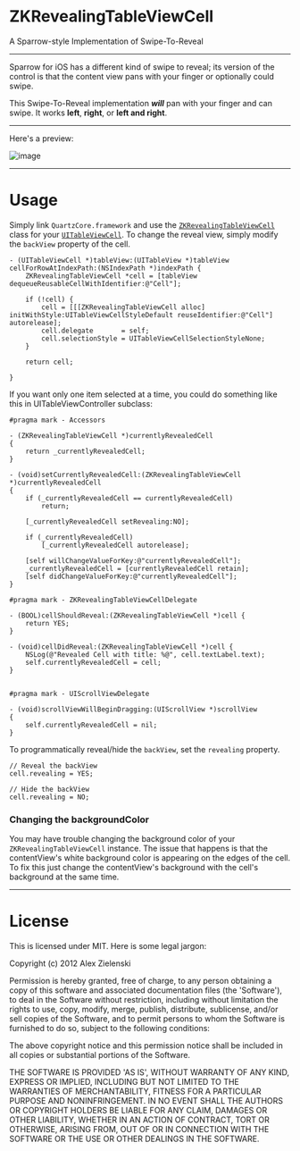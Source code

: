 ZKRevealingTableViewCell
========================

A Sparrow-style Implementation of Swipe-To-Reveal

---

Sparrow for iOS has a different kind of swipe to reveal; its version of the control is that the content view pans with your finger or optionally could swipe.

This Swipe-To-Reveal implementation ***will*** pan with your finger and can swipe. It works **left**, **right**, or **left and right**.

---

Here's a preview:

![image](https://github.com/alexzielenski/ZKRevealingTableViewCell/blob/master/Preview.png?raw=true)

---

Usage
===

Simply link `QuartzCore.framework` and use the [`ZKRevealingTableViewCell`](https://github.com/alexzielenski/ZKRevealingTableViewCell/blob/master/ZKRevealingTableViewCell/ZKRevealingTableViewCell.h) class for your [`UITableViewCell`](http://developer.apple.com/library/ios/#documentation/uikit/reference/UITableViewCell_Class/Reference/Reference.html). To change the reveal view, simply modify the `backView` property of the cell.

```objc
- (UITableViewCell *)tableView:(UITableView *)tableView cellForRowAtIndexPath:(NSIndexPath *)indexPath {
	ZKRevealingTableViewCell *cell = [tableView dequeueReusableCellWithIdentifier:@"Cell"];
	
	if (!cell) {
		cell = [[[ZKRevealingTableViewCell alloc] initWithStyle:UITableViewCellStyleDefault reuseIdentifier:@"Cell"] autorelease];
		cell.delegate       = self;
		cell.selectionStyle = UITableViewCellSelectionStyleNone;
	}
	
	return cell;
	
}
```

If you want only one item selected at a time, you could do something like this in UITableViewController subclass:

```objc
#pragma mark - Accessors

- (ZKRevealingTableViewCell *)currentlyRevealedCell
{
	return _currentlyRevealedCell;
}

- (void)setCurrentlyRevealedCell:(ZKRevealingTableViewCell *)currentlyRevealedCell
{
	if (_currentlyRevealedCell == currentlyRevealedCell)
		return;
	
	[_currentlyRevealedCell setRevealing:NO];
	
	if (_currentlyRevealedCell)
		[_currentlyRevealedCell autorelease];
	
	[self willChangeValueForKey:@"currentlyRevealedCell"];
	_currentlyRevealedCell = [currentlyRevealedCell retain];
	[self didChangeValueForKey:@"currentlyRevealedCell"];
}

#pragma mark - ZKRevealingTableViewCellDelegate

- (BOOL)cellShouldReveal:(ZKRevealingTableViewCell *)cell {
	return YES;
}

- (void)cellDidReveal:(ZKRevealingTableViewCell *)cell {
	NSLog(@"Revealed Cell with title: %@", cell.textLabel.text);
	self.currentlyRevealedCell = cell;
}


#pragma mark - UIScrollViewDelegate

- (void)scrollViewWillBeginDragging:(UIScrollView *)scrollView
{
	self.currentlyRevealedCell = nil;
}
```

To programmatically reveal/hide the `backView`, set the `revealing` property.

```objc
// Reveal the backView
cell.revealing = YES;

// Hide the backView
cell.revealing = NO;
```

### Changing the backgroundColor

You may have trouble changing the background color of your `ZKRevealingTableViewCell` instance. The issue that happens is that the contentView's white background color is appearing on the edges of the cell. To fix this just change the contentView's background with the cell's background at the same time.


---

License
===
This is licensed under MIT. Here is some legal jargon:

Copyright (c) 2012 Alex Zielenski

Permission is hereby granted, free of charge, to any person obtaining a copy of this software and associated documentation files (the 'Software'), to deal in the Software without restriction, including without limitation the rights to use, copy, modify, merge, publish, distribute, sublicense, and/or sell copies of the Software, and to permit persons to whom the Software is furnished to do so, subject to the following conditions:

The above copyright notice and this permission notice shall be included in all copies or substantial portions of the Software.

THE SOFTWARE IS PROVIDED 'AS IS', WITHOUT WARRANTY OF ANY KIND, EXPRESS OR IMPLIED, INCLUDING BUT NOT LIMITED TO THE WARRANTIES OF MERCHANTABILITY, FITNESS FOR A PARTICULAR PURPOSE AND NONINFRINGEMENT. IN NO EVENT SHALL THE AUTHORS OR COPYRIGHT HOLDERS BE LIABLE FOR ANY CLAIM, DAMAGES OR OTHER LIABILITY, WHETHER IN AN ACTION OF CONTRACT, TORT OR OTHERWISE, ARISING FROM, OUT OF OR IN CONNECTION WITH THE SOFTWARE OR THE USE OR OTHER DEALINGS IN THE SOFTWARE.